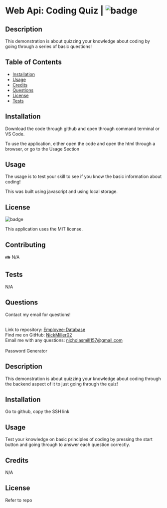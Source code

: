# Web Api: Coding Quiz | ![badge](https://img.shields.io/badge/license-MIT-brightgreen)<br />

## Description

This demonstration is about quizzing your knowledge about coding by going through a series of basic
questions!

## Table of Contents

- [Installation](#installation)
- [Usage](#usage)
- [Credits](#credits)
- [Questions](#questions)
- [License](#license)
- [Tests](#tests)

## Installation
Download the code through github and open through command terminal or VS Code.

To use the application, either open the code and open the html through a browser, or go to the Usage Section


## Usage
The usage is to test your skill to see if you know the basic information about coding!

This was built using javascript and using local storage.

## License

![badge](https://img.shields.io/badge/license-MIT-brightgreen)

This application uses the MIT license.

## Contributing
👪 N/A

## Tests
N/A

## Questions
Contact my email for questions! <br />
<br />

Link to repository: [Employee-Database](https://github.com/NickMiller02/Coding-Quiz)<br />
Find me on GitHub: [NickMiller02](https://github.com/NickMiller02)<br />
Email me with any questions: nicholasmill157@gmail.com<br /><br /> Password Generator

## Description

This demonstration is about quizzing your knowledge about coding through the backend aspect of it to just going through the quiz!

## Installation

Go to github, copy the SSH link

## Usage

Test your knowledge on basic principles of coding by pressing the start button and going through to answer each question correctly.


## Credits

N/A

## License

Refer to repo